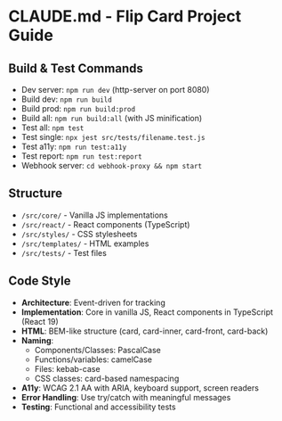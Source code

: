 # CLAUDE.md - Flip Card Project Guide

## Build & Test Commands
- Dev server: `npm run dev` (http-server on port 8080)
- Build dev: `npm run build` 
- Build prod: `npm run build:prod`
- Build all: `npm run build:all` (with JS minification)
- Test all: `npm test`
- Test single: `npx jest src/tests/filename.test.js`
- Test a11y: `npm run test:a11y`
- Test report: `npm run test:report`
- Webhook server: `cd webhook-proxy && npm start`

## Structure
- `/src/core/` - Vanilla JS implementations
- `/src/react/` - React components (TypeScript)
- `/src/styles/` - CSS stylesheets
- `/src/templates/` - HTML examples
- `/src/tests/` - Test files

## Code Style
- **Architecture**: Event-driven for tracking
- **Implementation**: Core in vanilla JS, React components in TypeScript (React 19)
- **HTML**: BEM-like structure (card, card-inner, card-front, card-back)
- **Naming**:
  - Components/Classes: PascalCase
  - Functions/variables: camelCase
  - Files: kebab-case
  - CSS classes: card-based namespacing
- **A11y**: WCAG 2.1 AA with ARIA, keyboard support, screen readers
- **Error Handling**: Use try/catch with meaningful messages
- **Testing**: Functional and accessibility tests